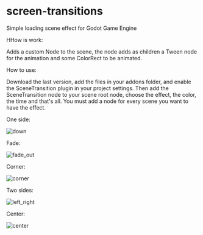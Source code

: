 # screen-transitions
Simple loading scene effect for Godot Game Engine

HHow is work:

Adds a custom Node to the scene, the node adds as children a Tween node for the animation and some ColorRect to be animated.

How to use:

Download the last version, add the files in your addons folder, and enable the SceneTransition plugin in your project settings. Then add the SceneTransition node to your scene root node, choose the effect, the color, the time and that's all. You must add a node for every scene you want to have the effect.



One side: 

![down](https://user-images.githubusercontent.com/30623869/173453144-50b3b16d-0bd4-4ee4-9ba8-2260b9b66ae8.gif)

Fade:

![fade_out](https://user-images.githubusercontent.com/30623869/173453573-6f5daec1-ae74-4f7a-a12e-dbab3322adbf.gif)

Corner:

![corner](https://user-images.githubusercontent.com/30623869/173454286-5ea384ce-b447-4dd8-8012-16a22ae5e7d6.gif)

Two sides:

![left_right](https://user-images.githubusercontent.com/30623869/173457291-19510cbc-b977-4fc7-83e2-b5c4676fdb4d.gif)

Center:

![center](https://user-images.githubusercontent.com/30623869/173457788-c71cc673-e52f-4687-9bc2-e51b6e217dad.gif)
